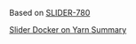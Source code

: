 
Based on [SLIDER-780](https://issues.apache.org/jira/browse/SLIDER-780)

[Slider Docker on Yarn Summary](https://issues.apache.org/jira/secure/attachment/12700642/SlidersupportingDockersummary%20%281%29.pdf)

